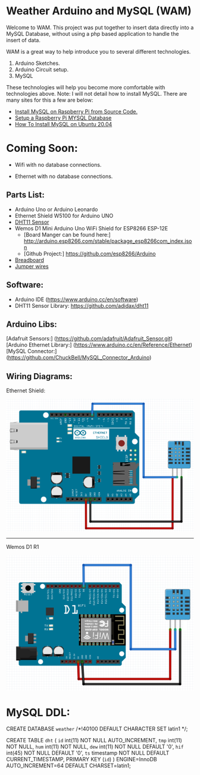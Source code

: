 # Weather Arduino and MySQL (WAM)

Welcome to WAM. This project was put together to insert data directly into a MySQL Database,
without using a php based application to handle the insert of data.

WAM is a great way to help introduce you to several different technologies.

 1. Arduino Sketches.
 2. Arduino Circuit setup.
 3. MySQL

 These technologies will help you become more comfortable with technologies above. Note: I will
 not detail how to install MySQL. There are many sites for this a few are below:

 - [Install MySQL on Raspberry Pi from Source Code.](https://www.percona.com/community-blog/2019/08/01/how-to-build-a-percona-server-stack-on-a-raspberry-pi-3/)
 - [Setup a Raspberry Pi MYSQL Database](https://pimylifeup.com/raspberry-pi-mysql/)
 - [How To Install MySQL on Ubuntu 20.04](https://www.digitalocean.com/community/tutorials/how-to-install-mysql-on-ubuntu-20-04)

 <h1>Coming Soon:</h1>

 - Wifi with no database connections.

 - Ethernet with no database connections.

## Parts List:
  - Arduino Uno or Arduino Leonardo
  - Ethernet Shield W5100 for Arduino UNO
  - [DHT11 Sensor](https://www.amazon.com/KeeYees-Temperature-Humidity-Single-Bus-Raspberry/dp/B07V5MTQJG/ref=sr_1_4?crid=WGA2J1ZTPJB1&dchild=1&keywords=dht11+sensor&qid=1617229571&s=industrial&sprefix=DHT11%2Cindustrial%2C166&sr=1-4)
  - Wemos D1 Mini Arduino Uno WiFi Shield for ESP8266 ESP-12E
      - [Board Manger can be found here:] http://arduino.esp8266.com/stable/package_esp8266com_index.json
      - [Github Project:] https://github.com/esp8266/Arduino
  - [Breadboard](https://www.amazon.com/Pcs-MCIGICM-Points-Solderless-Breadboard/dp/B07PCJP9DY/ref=sr_1_2?crid=15JNDDF7ZVFJT&dchild=1&keywords=breadboard&qid=1617229330&s=industrial&sprefix=breadbboards%2Caps%2C163&sr=1-2)
  - [Jumper wires](https://www.amazon.com/Elegoo-EL-CP-004-Multicolored-Breadboard-arduino/dp/B01EV70C78/ref=sr_1_4?crid=2EXHES7CLPLS5&dchild=1&keywords=jumper+wires&qid=1617229476&s=industrial&sprefix=ju%2Cindustrial%2C176&sr=1-4)


## Software:
  - Arduino IDE (https://www.arduino.cc/en/software)
  - DHT11 Sensor Library: https://github.com/adidax/dht11

## Arduino Libs:

[Adafruit Sensors:] (https://github.com/adafruit/Adafruit_Sensor.git)
[Arduino Ethernet Library:] (https://www.arduino.cc/en/Reference/Ethernet)
[MySQL Connector:] (https://github.com/ChuckBell/MySQL_Connector_Arduino)

## Wiring Diagrams:


Ethernet Shield:

![Wiring Diagram Ethernet Shield](https://github.com/cetanhota/wam/blob/main/images/ethernet-shield.png)
 <hr>

 Wemos D1 R1

![Wemos D1 R1](https://github.com/cetanhota/wam/blob/main/images/wemos-d1-r1-dht.png)

# MySQL DDL:

CREATE DATABASE `weather` /*!40100 DEFAULT CHARACTER SET latin1 */;

CREATE TABLE `dht` (
  `id` int(11) NOT NULL AUTO_INCREMENT,
  `tmp` int(11) NOT NULL,
  `hum` int(11) NOT NULL,
  `dew` int(11) NOT NULL DEFAULT '0',
  `hif` int(45) NOT NULL DEFAULT '0',
  `ts` timestamp NOT NULL DEFAULT CURRENT_TIMESTAMP,
  PRIMARY KEY (`id`)
) ENGINE=InnoDB AUTO_INCREMENT=64 DEFAULT CHARSET=latin1;
